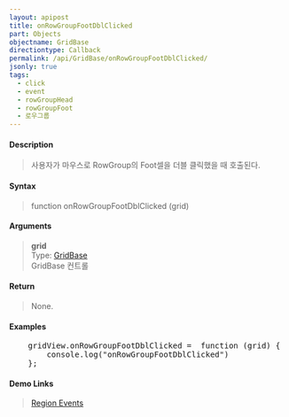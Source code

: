 ```yaml
---
layout: apipost
title: onRowGroupFootDblClicked
part: Objects
objectname: GridBase
directiontype: Callback
permalink: /api/GridBase/onRowGroupFootDblClicked/
jsonly: true
tags:
  - click
  - event
  - rowGroupHead
  - rowGroupFoot
  - 로우그룹
---
```



#### Description

> 사용자가 마우스로 RowGroup의 Foot셀을 더블 클릭했을 때 호출된다.  

#### Syntax

> function onRowGroupFootDblClicked (grid)  

#### Arguments

> **grid**  
> Type: [GridBase](/api/GridBase/)  
> GridBase 컨트롤  

#### Return

> None.  

#### Examples 

<pre class="prettyprint">
    gridView.onRowGroupFootDblClicked =  function (grid) {
        console.log("onRowGroupFootDblClicked")
    };
</pre>

#### Demo Links
>  [Region Events](http://demo.realgrid.com/Demo/RegionEvents)